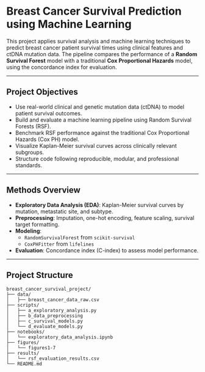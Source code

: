 # Breast Cancer Survival Prediction using Machine Learning

This project applies survival analysis and machine learning techniques to predict breast cancer patient survival times using clinical features and ctDNA mutation data. The pipeline compares the performance of a **Random Survival Forest** model with a traditional **Cox Proportional Hazards** model, using the concordance index for evaluation.

---

## Project Objectives

- Use real-world clinical and genetic mutation data (ctDNA) to model patient survival outcomes.
- Build and evaluate a machine learning pipeline using Random Survival Forests (RSF).
- Benchmark RSF performance against the traditional Cox Proportional Hazards (Cox PH) model.
- Visualize Kaplan-Meier survival curves across clinically relevant subgroups.
- Structure code following reproducible, modular, and professional standards.

---

## Methods Overview

- **Exploratory Data Analysis (EDA)**: Kaplan-Meier survival curves by mutation, metastatic site, and subtype.
- **Preprocessing**: Imputation, one-hot encoding, feature scaling, survival target formatting.
- **Modeling**: 
  - `RandomSurvivalForest` from `scikit-survival`
  - `CoxPHFitter` from `lifelines`
- **Evaluation**: Concordance index (C-index) to assess model performance.

---

## Project Structure

```
breast_cancer_survival_project/
├── data/
│   ├── breast_cancer_data_raw.csv
├── scripts/
│   ├── a_exploratory_analysis.py
│   ├── b_data_preprocessing
│   ├── c_survival_models.py
│   └── d_evaluate_models.py
├── notebooks/
│   └── exploratory_data_analysis.ipynb
├── figures/
│   └── figures1-7
├── results/
│   └── rsf_evaluation_results.csv
└── README.md
```


